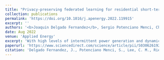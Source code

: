 ```yaml
---
title: "Privacy-preserving federated learning for residential short-term load forecasting"
collection: publications
permalink: 'https://doi.org/10.1016/j.apenergy.2022.119915'
excerpt: ''
authors: '<b>Joaquin Delgado Fernandez</b>, Sergio Potenciano Menci, Chul Min Lee, Alexander Rieger, Gilbert Fridgen'
date: Aug 2022
venue: 'Applied Energy'
excerpt: 'With high levels of intermittent power generation and dynamic demand patterns, accurate forecasts for residential loads have become essential. Smart meters can play an important role when making these forecasts as they provide detailed load data. However, using smart meter data for load forecasting is challenging due to data privacy requirements. This paper investigates how these requirements can be addressed through a combination of federated learning and privacy preserving techniques such as differential privacy and secure aggregation. For our analysis, we employ a large set of residential load data and simulate how different federated learning models and privacy preserving techniques affect performance and privacy. Our simulations reveal that combining federated learning and privacy preserving techniques can secure both high forecasting accuracy and near-complete privacy. Specifically, we find that such combinations enable a high level of information sharing while ensuring privacy of both the processed load data and forecasting models. Moreover, we identify and discuss challenges of applying federated learning, differential privacy and secure aggregation for residential short-term load forecasting.'
paperurl: 'https://www.sciencedirect.com/science/article/pii/S0306261922011722'
citation: 'Delgado Fernandez, J., Potenciano Menci, S., Lee, C. M., Rieger, A., & Fridgen, G. (15 November 2022). Privacy-preserving federated learning for residential short-term load forecasting. <em>Applied Energy, 326</em>. doi:10.1016/j.apenergy.2022.119915'
---
```

